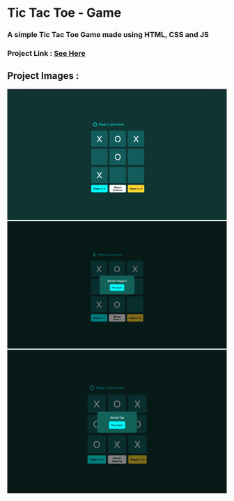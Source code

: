 # Tic Tac Toe - Game

### A simple Tic Tac Toe Game made using HTML, CSS and JS

### Project Link : [See Here](https://alonepranav.github.io/Project-HTML-CSS-JS/tic-tac-toe-game)

## Project Images : 

<img src="./preview1.png"/>

</br>
<img src="./preview2.png"/>

</br>
<img src="./preview3.png"/>
